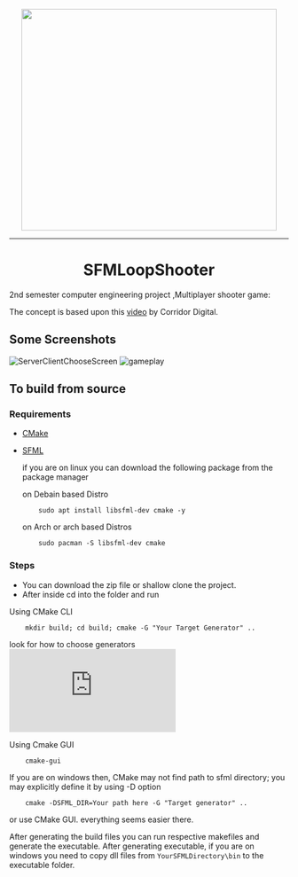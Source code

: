 <p align="center">
  <img width="460" height="400" src="https://i.imgur.com/m0jmdjz.png">
  <hr/>
</p>
<h1 style="text-align:center">SFMLoopShooter</h1></center>

2nd semester computer engineering project ,Multiplayer shooter game: 

The concept is based upon this [video](https://www.youtube.com/watch?v=CBawCe6du3w) by Corridor Digital.

## Some Screenshots
![ServerClientChooseScreen](https://i.imgur.com/LYSSkfa.png)
![gameplay](https://i.imgur.com/vj8dr9M.png)

## To build from source 

### Requirements
- [CMake](https://cmake.org/download/)
- [SFML](https://www.sfml-dev.org/download.php)
  
  if you are on linux you can download the following package from the package manager
          
    on Debain based Distro 
     
          sudo apt install libsfml-dev cmake -y
          
    on Arch or arch based Distros
          
          sudo pacman -S libsfml-dev cmake
          
  
 ### Steps 
  
 - You can download the zip file or shallow clone the project.
 - After inside cd into the folder and run
 

Using CMake CLI

        mkdir build; cd build; cmake -G "Your Target Generator" ..
 look for how to choose generators ![here](https://cmake.org/cmake/help/v3.0/manual/cmake-generators.7.html) 
 
 Using Cmake GUI
 
        cmake-gui
        
If you are on windows then, CMake may not find path to sfml directory; you may explicitly define it by using -D option 

        cmake -DSFML_DIR=Your path here -G "Target generator" ..
        
 or use CMake GUI. everything seems easier there. 
 
 After generating the build files you can run respective makefiles and generate the executable. 
 After generating executable, if you are on windows you need to copy dll files from ``` YourSFMLDirectory\bin ``` to the executable folder.

 



